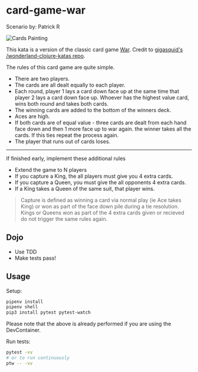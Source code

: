 # card-game-war

Scenario by: Patrick R

![Cards Painting](/images/cardspainting.gif)

This kata is a version of the classic card game [War](http://en.wikipedia.org/wiki/War_%28card_game%29).
Credit to [gigasquid's /wonderland-clojure-katas repo](https://github.com/gigasquid/wonderland-clojure-katas/tree/master/card-game-war).

The rules of this card game are quite simple.

- There are two players.
- The cards are all dealt equally to each player.
- Each round, player 1 lays a card down face up at the same time that
  player 2 lays a card down face up.  Whoever has the highest value
  card, wins both round and takes both cards.
- The winning cards are added to the bottom of the winners deck.
- Aces are high.
- If both cards are of equal value - three cards are dealt from each hand face down and then 1 more face up to war again. the winner takes all the cards. If this ties repeat the process again.
- The player that runs out of cards loses.
  
___
If finished early, implement these additional rules

- Extend the game to N players
- If you capture a King, the all players must give you 4 extra cards.
- If you capture a Queen, you must give the all opponents 4 extra cards.
- If a King takes a Queen of the same suit, that player wins.

> Capture is defined as winning a card via normal play (ie Ace takes King) or won as part of the face down pile during a tie resolution. Kings or Queens won as part of the 4 extra cards given or recieved do not trigger the same rules again.

## Dojo

- Use TDD
- Make tests pass!

## Usage

Setup:

```zsh
pipenv install
pipenv shell
pip3 install pytest pytest-watch
```

Please note that the above is already performed if you are using the DevContainer.

Run tests:

```zsh
pytest -vv
# or to run continuously 
ptw -- -vv
```

